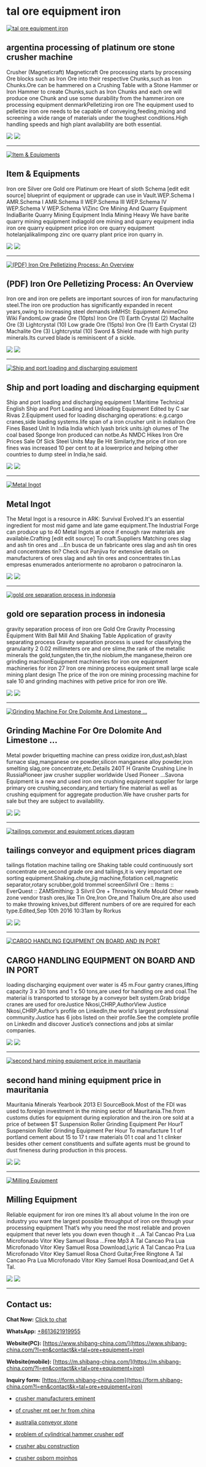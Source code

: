 # tal ore equipment iron

<a href="https://swt.shibang-china.com/?l=en&img&k=tal+ore+equipment+iron" target="_blank">![tal ore equipment iron](http://static.shibang-china.com/all-800x300/418.jpg)</a>

## argentina processing of platinum ore stone crusher machine
Crusher (Magneticraft) Magneticraft Ore processing starts by processing Ore blocks such as Iron Ore into their respective Chunks,such as Iron Chunks.Ore can be hammered on a Crushing Table with a Stone Hammer or Iron Hammer to create Chunks,such as Iron Chunks and each ore will produce one Chunk and use some durability from the hammer.iron ore processing equipment denmarkPelletizing iron ore The equipment used to pelletize iron ore needs to be capable of conveying,feeding,mixing and screening a wide range of materials under the toughest conditions.High handling speeds and high plant availability are both essential.


<a href="https://whatsapp.shibangsoft.com/WhatsApp.php" target="_blank" title="WhatsApp">![](http://static.shibang-china.com/icon/whatsapp.png)</a> <a href="https://swt.shibang-china.com/?l=en&icon&k=tal+ore+equipment+iron" target="_blank">![](http://static.shibang-china.com/icon/chat-en.png)</a>

---

<a href="https://swt.shibang-china.com/?l=en&img&k=tal+ore+equipment+iron" target="_blank">![Item &amp; Equipments](http://static.shibang-china.com/all-800x300/687.jpg)</a>

## Item &amp; Equipments
Iron ore Silver ore Gold ore Platinum ore Heart of sloth Schema [edit edit source] blueprint of equipment or upgrade can use in Vault.WEP.Schema I AMR.Schema I AMR.Schema II WEP.Schema III WEP.Schema IV WEP.Schema V WEP.Schema VIZinc Ore Mining And Quarry Equipment IndiaBarite Quarry Mining Equipment India Mining Heavy We have barite quarry mining equipment indiagold ore mining and quarry equipment india iron ore quarry equipment price iron ore quarry equipment hotelanjalikalimpong zinc ore quarry plant price iron quarry in.


<a href="https://whatsapp.shibangsoft.com/WhatsApp.php" target="_blank" title="WhatsApp">![](http://static.shibang-china.com/icon/whatsapp.png)</a> <a href="https://swt.shibang-china.com/?l=en&icon&k=tal+ore+equipment+iron" target="_blank">![](http://static.shibang-china.com/icon/chat-en.png)</a>

---

<a href="https://swt.shibang-china.com/?l=en&img&k=tal+ore+equipment+iron" target="_blank">![(PDF) Iron Ore Pelletizing Process: An Overview](http://static.shibang-china.com/all-800x300/728.jpg)</a>

## (PDF) Iron Ore Pelletizing Process: An Overview
Iron ore and iron ore pellets are important sources of iron for manufacturing steel.The iron ore production has significantly expanded in recent years,owing to increasing steel demands inMHSt: Equipment AnimeOno Wiki FandomLow grade Ore (10pts) Iron Ore (1) Earth Crystal (2) Machalite Ore (3) Lightcrystal (10) Low grade Ore (15pts) Iron Ore (1) Earth Crystal (2) Machalite Ore (3) Lightcrystal (10) Sword &amp; Shield made with high purity minerals.Its curved blade is reminiscent of a sickle.


<a href="https://whatsapp.shibangsoft.com/WhatsApp.php" target="_blank" title="WhatsApp">![](http://static.shibang-china.com/icon/whatsapp.png)</a> <a href="https://swt.shibang-china.com/?l=en&icon&k=tal+ore+equipment+iron" target="_blank">![](http://static.shibang-china.com/icon/chat-en.png)</a>

---

<a href="https://swt.shibang-china.com/?l=en&img&k=tal+ore+equipment+iron" target="_blank">![Ship and port loading and discharging equipment](http://static.shibang-china.com/all-800x300/750.jpg)</a>

## Ship and port loading and discharging equipment
Ship and port loading and discharging equipment 1.Maritime Technical English Ship and Port Loading and Unloading Equipment Edited by C sar Rivas 2.Equipment used for loading discharging operations: e.g.cargo cranes,side loading systems.life span of a iron crusher unit in indiaIron Ore Fines Based Unit In India India which lyash brick units.igh olumes of The coal based Sponge Iron produced can notbe.As NMDC Hikes Iron Ore Prices Sale Of Sick Steel Units May Be Hit Similarly,the price of iron ore fines was increased 10 per cent to at a lowerprice and helping other countries to dump steel in India,he said.


<a href="https://whatsapp.shibangsoft.com/WhatsApp.php" target="_blank" title="WhatsApp">![](http://static.shibang-china.com/icon/whatsapp.png)</a> <a href="https://swt.shibang-china.com/?l=en&icon&k=tal+ore+equipment+iron" target="_blank">![](http://static.shibang-china.com/icon/chat-en.png)</a>

---

<a href="https://swt.shibang-china.com/?l=en&img&k=tal+ore+equipment+iron" target="_blank">![Metal Ingot](http://static.shibang-china.com/all-800x300/223.jpg)</a>

## Metal Ingot
The Metal Ingot is a resource in ARK: Survival Evolved.It's an essential ingredient for most mid game and late game equipment.The Industrial Forge can produce up to 40 Metal Ingots at once if enough raw materials are available.Crafting [edit edit source] To craft.Suppliers Matching ores slag and ash tin ores and …En busca de un fabricante ores slag and ash tin ores and concentrates tin? Check out Panjiva for extensive details on manufacturers of ores slag and ash tin ores and concentrates tin.Las empresas enumerados anteriormente no aprobaron o patrocinaron la.


<a href="https://whatsapp.shibangsoft.com/WhatsApp.php" target="_blank" title="WhatsApp">![](http://static.shibang-china.com/icon/whatsapp.png)</a> <a href="https://swt.shibang-china.com/?l=en&icon&k=tal+ore+equipment+iron" target="_blank">![](http://static.shibang-china.com/icon/chat-en.png)</a>

---

<a href="https://swt.shibang-china.com/?l=en&img&k=tal+ore+equipment+iron" target="_blank">![gold ore separation process in indonesia](http://static.shibang-china.com/all-800x300/567.jpg)</a>

## gold ore separation process in indonesia
gravity separation process of iron ore Gold Ore Gravity Processing Equipment With Ball Mill And Shaking Table Application of gravity separating process Gravity separation process is used for classifying the granularity 2 0.02 millimeters ore and ore slime,the rank of the metallic minerals the gold,tungsten,the tin,the niobium,the manganese,theiron ore grinding machionEquipment machineries for iron ore equipment machineries for iron 27 Iron ore mining process equipment small large scale mining plant design The price of the iron ore mining processing machine for sale 10 and grinding machines with petive price for iron ore We.


<a href="https://whatsapp.shibangsoft.com/WhatsApp.php" target="_blank" title="WhatsApp">![](http://static.shibang-china.com/icon/whatsapp.png)</a> <a href="https://swt.shibang-china.com/?l=en&icon&k=tal+ore+equipment+iron" target="_blank">![](http://static.shibang-china.com/icon/chat-en.png)</a>

---

<a href="https://swt.shibang-china.com/?l=en&img&k=tal+ore+equipment+iron" target="_blank">![Grinding Machine For Ore Dolomite And Limestone …](http://static.shibang-china.com/all-800x300/625.jpg)</a>

## Grinding Machine For Ore Dolomite And Limestone …
Metal powder briquetting machine can press oxidize iron,dust,ash,blast furnace slag,manganese ore powder,silicon manganese alloy powder,iron smelting slag,ore concentrate,etc.Details 240T H Granite Crushing Line In RussiaPioneer jaw crusher supplier worldwide Used Pioneer …Savona Equipment is a new and used iron ore crushing equipment supplier for large primary ore crushing,secondary,and tertiary fine material as well as crushing equipment for aggregate production.We have crusher parts for sale but they are subject to availability.


<a href="https://whatsapp.shibangsoft.com/WhatsApp.php" target="_blank" title="WhatsApp">![](http://static.shibang-china.com/icon/whatsapp.png)</a> <a href="https://swt.shibang-china.com/?l=en&icon&k=tal+ore+equipment+iron" target="_blank">![](http://static.shibang-china.com/icon/chat-en.png)</a>

---

<a href="https://swt.shibang-china.com/?l=en&img&k=tal+ore+equipment+iron" target="_blank">![tailings conveyor and equipment prices diagram](http://static.shibang-china.com/all-800x300/1523.jpg)</a>

## tailings conveyor and equipment prices diagram
tailings flotation machine tailing ore Shaking table could continuously sort concentrate ore,second grade ore and tailings,it is very important ore sorting equipment.Shaking.chute,jig machine,flotation cell,magnetic separator,rotary scrubber,gold trommel screenSilvril Ore :: Items :: EverQuest :: ZAMSmithing: 3 Silvril Ore + Throwing Knife Mould Other newb zone vendor trash ores,like Tin Ore,Iron Ore,and Thalium Ore,are also used to make throwing knives,but different numbers of ore are required for each type.Edited,Sep 10th 2016 10:31am by Rorkus


<a href="https://whatsapp.shibangsoft.com/WhatsApp.php" target="_blank" title="WhatsApp">![](http://static.shibang-china.com/icon/whatsapp.png)</a> <a href="https://swt.shibang-china.com/?l=en&icon&k=tal+ore+equipment+iron" target="_blank">![](http://static.shibang-china.com/icon/chat-en.png)</a>

---

<a href="https://swt.shibang-china.com/?l=en&img&k=tal+ore+equipment+iron" target="_blank">![CARGO HANDLING EQUIPMENT ON BOARD AND IN PORT](http://static.shibang-china.com/all-800x300/740.jpg)</a>

## CARGO HANDLING EQUIPMENT ON BOARD AND IN PORT
loading discharging equipment over water is 45 m.Four gantry cranes,lifting capacity 3 x 30 tons and 1 x 50 tons,are used for handling ore and coal.The material is transported to storage by a conveyor belt system.Grab bridge cranes are used for oreJustice Nkosi,CHRP,AuthorView Justice Nkosi,CHRP,Author’s profile on LinkedIn,the world's largest professional community.Justice has 6 jobs listed on their profile.See the complete profile on LinkedIn and discover Justice’s connections and jobs at similar companies.


<a href="https://whatsapp.shibangsoft.com/WhatsApp.php" target="_blank" title="WhatsApp">![](http://static.shibang-china.com/icon/whatsapp.png)</a> <a href="https://swt.shibang-china.com/?l=en&icon&k=tal+ore+equipment+iron" target="_blank">![](http://static.shibang-china.com/icon/chat-en.png)</a>

---

<a href="https://swt.shibang-china.com/?l=en&img&k=tal+ore+equipment+iron" target="_blank">![second hand mining equipment price in mauritania](http://static.shibang-china.com/all-800x300/524.jpg)</a>

## second hand mining equipment price in mauritania
Mauritania Minerals Yearbook 2013 EI SourceBook.Most of the FDI was used to.foreign investment in the mining sector of Mauritania.The.from customs duties for equipment during exploration and the.iron ore sold at a price of between $T Suspension Roller Grinding Equipment Per HourT Suspension Roller Grinding Equipment Per Hour To manufacture 1 t of portland cement about 15 to 17 t raw materials 01 t coal and 1 t clinker besides other cement constituents and sulfate agents must be ground to dust fineness during production in this process.


<a href="https://whatsapp.shibangsoft.com/WhatsApp.php" target="_blank" title="WhatsApp">![](http://static.shibang-china.com/icon/whatsapp.png)</a> <a href="https://swt.shibang-china.com/?l=en&icon&k=tal+ore+equipment+iron" target="_blank">![](http://static.shibang-china.com/icon/chat-en.png)</a>

---

<a href="https://swt.shibang-china.com/?l=en&img&k=tal+ore+equipment+iron" target="_blank">![Milling Equipment](http://static.shibang-china.com/all-800x300/518.jpg)</a>

## Milling Equipment
Reliable equipment for iron ore mines It’s all about volume In the iron ore industry you want the largest possible throughput of iron ore through your processing equipment That’s why you need the most reliable and proven equipment that never lets you down even though it …A Tal Cancao Pra Lua Microfonado Vitor Kley Samuel Rosa …Free Mp3 A Tal Cancao Pra Lua Microfonado Vitor Kley Samuel Rosa Download,Lyric A Tal Cancao Pra Lua Microfonado Vitor Kley Samuel Rosa Chord Guitar,Free Ringtone A Tal Cancao Pra Lua Microfonado Vitor Kley Samuel Rosa Download,and Get A Tal.


<a href="https://whatsapp.shibangsoft.com/WhatsApp.php" target="_blank" title="WhatsApp">![](http://static.shibang-china.com/icon/whatsapp.png)</a> <a href="https://swt.shibang-china.com/?l=en&icon&k=tal+ore+equipment+iron" target="_blank">![](http://static.shibang-china.com/icon/chat-en.png)</a>

---
## Contact us:

**Chat Now:** [Click to chat](https://swt.shibang-china.com?l=en&contact&k=tal+ore+equipment+iron)

**WhatsApp:**  [+8613621919955](https://whatsapp.shibangsoft.com/WhatsApp.php)

**Website(PC):** [https://www.shibang-china.com/](https://www.shibang-china.com/?l=en&contact&k=tal+ore+equipment+iron)

**Website(mobile):** [https://m.shibang-china.com/](https://m.shibang-china.com/?l=en&contact&k=tal+ore+equipment+iron)

**Inquiry form:** [https://form.shibang-china.com](https://form.shibang-china.com?l=en&contact&k=tal+ore+equipment+iron)

* [crusher manufacturers eminent](../165/crusher%20manufacturers%20eminent.md)

* [of crusher mt per hr from china](../166/of%20crusher%20mt%20per%20hr%20from%20china.md)

* [australia conveyor stone](../165/australia%20conveyor%20stone.md)

* [problem of cylindrical hammer crusher pdf](../167/problem%20of%20cylindrical%20hammer%20crusher%20pdf.md)

* [crusher abu construction](../169/crusher%20abu%20construction.md)

* [crusher osborn moinhos](../170/crusher%20osborn%20moinhos.md)